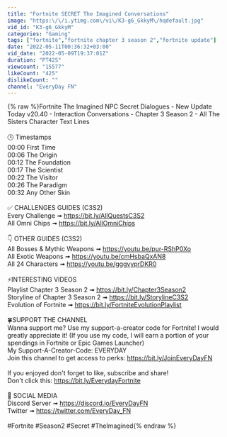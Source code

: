```yaml
---
title: "Fortnite SECRET The Imagined Conversations"
image: "https:\/\/i.ytimg.com\/vi\/K3-g6_GkkyM\/hqdefault.jpg"
vid_id: "K3-g6_GkkyM"
categories: "Gaming"
tags: ["fortnite","fortnite chapter 3 season 2","fortnite update"]
date: "2022-05-11T00:36:32+03:00"
vid_date: "2022-05-09T19:37:01Z"
duration: "PT42S"
viewcount: "15577"
likeCount: "425"
dislikeCount: ""
channel: "EveryDay FN"
---
```

{% raw %}Fortnite The Imagined NPC Secret Dialogues - New Update Today v20.40 - Interaction Conversations - Chapter 3 Season 2 - All The Sisters Character Text Lines<br /><br />🕒 Timestamps<br />00:00 First Time<br />00:06 The Origin<br />00:12 The Foundation<br />00:17 The Scientist<br />00:22 The Visitor<br />00:26 The Paradigm<br />00:32 Any Other Skin<br /><br />✅ CHALLENGES GUIDES (C3S2)<br />Every Challenge ➟ <a rel="nofollow" target="blank" href="https://bit.ly/AllQuestsC3S2">https://bit.ly/AllQuestsC3S2</a><br />All Omni Chips ➟ <a rel="nofollow" target="blank" href="https://bit.ly/AllOmniChips">https://bit.ly/AllOmniChips</a><br /><br />👇 OTHER GUIDES (C3S2)<br />All Bosses &amp; Mythic Weapons ➟ <a rel="nofollow" target="blank" href="https://youtu.be/pur-RShP0Xo">https://youtu.be/pur-RShP0Xo</a><br />All Exotic Weapons ➟ <a rel="nofollow" target="blank" href="https://youtu.be/cmHsbaQxAN8">https://youtu.be/cmHsbaQxAN8</a><br />All 24 Characters ➟ <a rel="nofollow" target="blank" href="https://youtu.be/gggvyprDKR0">https://youtu.be/gggvyprDKR0</a><br /><br />⚡INTERESTING VIDEOS<br />Playlist Chapter 3 Season 2 ➟ <a rel="nofollow" target="blank" href="https://bit.ly/Chapter3Season2">https://bit.ly/Chapter3Season2</a><br />Storyline of Chapter 3 Season 2 ➟ <a rel="nofollow" target="blank" href="https://bit.ly/StorylineC3S2">https://bit.ly/StorylineC3S2</a><br />Evolution of Fortnite ➟ <a rel="nofollow" target="blank" href="https://bit.ly/FortniteEvolutionPlaylist">https://bit.ly/FortniteEvolutionPlaylist</a><br /><br />🍀SUPPORT THE CHANNEL<br />Wanna support me? Use my support-a-creator code for Fortnite! I would greatly appreciate it! (If you use my code, I will earn a portion of your spendings in Fortnite or Epic Games Launcher)<br />My Support-A-Creator-Code: EVERYDAY<br />Join this channel to get access to perks: <a rel="nofollow" target="blank" href="https://bit.ly/JoinEveryDayFN">https://bit.ly/JoinEveryDayFN</a><br /><br />If you enjoyed don't forget to like, subscribe and share! <br />Don't click this: <a rel="nofollow" target="blank" href="https://bit.ly/EverydayFortnite">https://bit.ly/EverydayFortnite</a><br /><br />👀 SOCIAL MEDIA<br />Discord Server ➟ <a rel="nofollow" target="blank" href="https://discord.io/EveryDayFN">https://discord.io/EveryDayFN</a><br />Twitter ➟ <a rel="nofollow" target="blank" href="https://twitter.com/EveryDay_FN">https://twitter.com/EveryDay_FN</a><br /><br />#Fortnite #Season2 #Secret #TheImagined{% endraw %}
